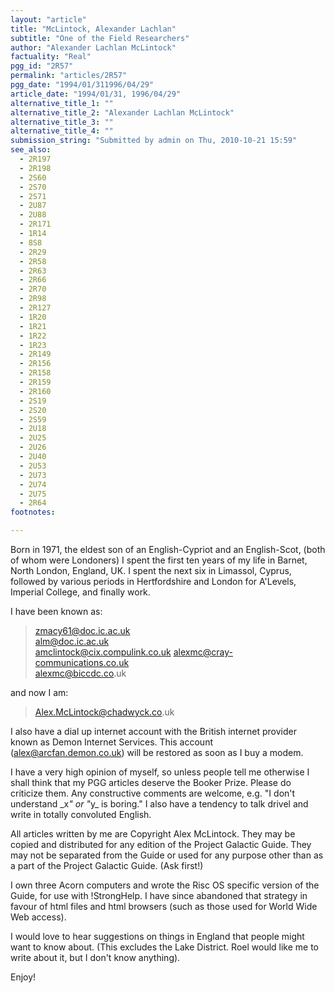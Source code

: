 ```yaml
---
layout: "article"
title: "McLintock, Alexander Lachlan"
subtitle: "One of the Field Researchers"
author: "Alexander Lachlan McLintock"
factuality: "Real"
pgg_id: "2R57"
permalink: "articles/2R57"
pgg_date: "1994/01/311996/04/29"
article_date: "1994/01/31, 1996/04/29"
alternative_title_1: ""
alternative_title_2: "Alexander Lachlan McLintock"
alternative_title_3: ""
alternative_title_4: ""
submission_string: "Submitted by admin on Thu, 2010-10-21 15:59"
see_also:
  - 2R197
  - 2R198
  - 2S60
  - 2S70
  - 2S71
  - 2U87
  - 2U88
  - 2R171
  - 1R14
  - 8S8
  - 2R29
  - 2R58
  - 2R63
  - 2R66
  - 2R70
  - 2R98
  - 2R127
  - 1R20
  - 1R21
  - 1R22
  - 1R23
  - 2R149
  - 2R156
  - 2R158
  - 2R159
  - 2R160
  - 2S19
  - 2S20
  - 2S59
  - 2U18
  - 2U25
  - 2U26
  - 2U40
  - 2U53
  - 2U73
  - 2U74
  - 2U75
  - 2R64
footnotes: 

---
```

<div>
<p>Born in 1971, the eldest son of an English-Cypriot and an English-Scot, (both of whom were Londoners) I spent the first ten years of my life in Barnet, North London, England, UK. I spent the next six in Limassol, Cyprus, followed by various periods in Hertfordshire and London for A'Levels, Imperial College, and finally work.</p>
<p>I have been known as:</p>
<blockquote>
<a href="https://web.archive.org/web/20130205185621/mailto:zmacy61@doc.ic.ac.uk">zmacy61@doc.ic.ac.uk</a><br>
<a href="https://web.archive.org/web/20130205185621/mailto:alm@doc.ic.ac.uk">alm@doc.ic.ac.uk</a><br>
<a href="https://web.archive.org/web/20130205185621/mailto:amclintock@cix.compulink.co.uk">amclintock@cix.compulink.co.uk</a> <a href="https://web.archive.org/web/20130205185621/mailto:alexmc@cray-communications.co.uk">alexmc@cray-communications.co.uk</a><br>
<a href="https://web.archive.org/web/20130205185621/mailto:alexmc@biccdc.co">alexmc@biccdc.co</a>.uk</blockquote>
<p>and now I am:</p>
<blockquote>
<a href="https://web.archive.org/web/20130205185621/mailto:Alex.McLintock@chadwyck.co">Alex.McLintock@chadwyck.co</a>.uk</blockquote>
<p>I also have a dial up internet account with the British internet provider known as Demon Internet Services. This account (<a href="https://web.archive.org/web/20130205185621/mailto:alex@arcfan.demon.co.uk">alex@arcfan.demon.co.uk</a>) will be restored as soon as I buy a modem.</p>
<p>I have a very high opinion of myself, so unless people tell me otherwise I shall think that my PGG articles deserve the Booker Prize. Please do criticize them. Any constructive comments are welcome, e.g. "I don't understand _x<em>" or "</em>y_ is boring." I also have a tendency to talk drivel and write in totally convoluted English.</p>
<p>All articles written by me are Copyright Alex McLintock. They may be copied and distributed for any edition of the Project Galactic Guide. They may not be separated from the Guide or used for any purpose other than as a part of the Project Galactic Guide. (Ask first!)</p>
<p>I own three Acorn computers and wrote the Risc OS specific version of the Guide, for use with !StrongHelp. I have since abandoned that strategy in favour of html files and html browsers (such as those used for World Wide Web access).</p>
<p>I would love to hear suggestions on things in England that people might want to know about. (This excludes the Lake District. Roel would like me to write about it, but I don't know anything).</p>
<p>Enjoy!</p>
</div>
